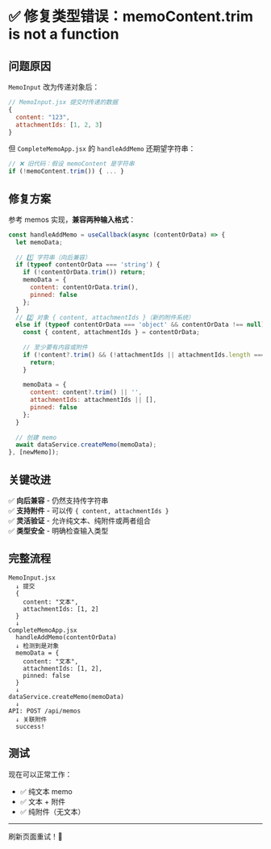 # ✅ 修复类型错误：memoContent.trim is not a function

## 问题原因

`MemoInput` 改为传递对象后：
```javascript
// MemoInput.jsx 提交时传递的数据
{
  content: "123",
  attachmentIds: [1, 2, 3]
}
```

但 `CompleteMemoApp.jsx` 的 `handleAddMemo` 还期望字符串：
```javascript
// ❌ 旧代码：假设 memoContent 是字符串
if (!memoContent.trim()) { ... }
```

## 修复方案

参考 memos 实现，**兼容两种输入格式**：

```javascript
const handleAddMemo = useCallback(async (contentOrData) => {
  let memoData;
  
  // 1️⃣ 字符串（向后兼容）
  if (typeof contentOrData === 'string') {
    if (!contentOrData.trim()) return;
    memoData = {
      content: contentOrData.trim(),
      pinned: false
    };
  } 
  // 2️⃣ 对象 { content, attachmentIds }（新的附件系统）
  else if (typeof contentOrData === 'object' && contentOrData !== null) {
    const { content, attachmentIds } = contentOrData;
    
    // 至少要有内容或附件
    if (!content?.trim() && (!attachmentIds || attachmentIds.length === 0)) {
      return;
    }
    
    memoData = {
      content: content?.trim() || '',
      attachmentIds: attachmentIds || [],
      pinned: false
    };
  }
  
  // 创建 memo
  await dataService.createMemo(memoData);
}, [newMemo]);
```

## 关键改进

✅ **向后兼容** - 仍然支持传字符串  
✅ **支持附件** - 可以传 `{ content, attachmentIds }`  
✅ **灵活验证** - 允许纯文本、纯附件或两者组合  
✅ **类型安全** - 明确检查输入类型  

## 完整流程

```
MemoInput.jsx
  ↓ 提交
  {
    content: "文本",
    attachmentIds: [1, 2]
  }
  ↓
CompleteMemoApp.jsx
  handleAddMemo(contentOrData)
  ↓ 检测到是对象
  memoData = {
    content: "文本",
    attachmentIds: [1, 2],
    pinned: false
  }
  ↓
dataService.createMemo(memoData)
  ↓
API: POST /api/memos
  ↓ 关联附件
  success!
```

## 测试

现在可以正常工作：
- ✅ 纯文本 memo
- ✅ 文本 + 附件
- ✅ 纯附件（无文本）

---

刷新页面重试！🚀


